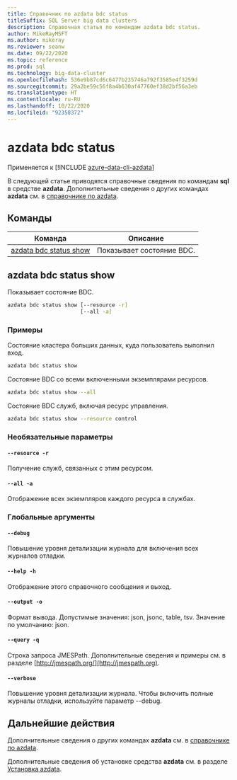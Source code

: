```yaml
---
title: Справочник по azdata bdc status
titleSuffix: SQL Server big data clusters
description: Справочная статья по командам azdata bdc status.
author: MikeRayMSFT
ms.author: mikeray
ms.reviewer: seanw
ms.date: 09/22/2020
ms.topic: reference
ms.prod: sql
ms.technology: big-data-cluster
ms.openlocfilehash: 536e9b87cd6c6477b235746a792f3585e4f3259d
ms.sourcegitcommit: 29a2be59c56f8a4b630af47760ef38d2bf56a3eb
ms.translationtype: HT
ms.contentlocale: ru-RU
ms.lasthandoff: 10/22/2020
ms.locfileid: "92358372"
---
```

# <a name="azdata-bdc-status"></a>azdata bdc status

Применяется к [!INCLUDE [azure-data-cli-azdata](../../includes/azure-data-cli-azdata.md)]

В следующей статье приводятся справочные сведения по командам **sql** в средстве **azdata**. Дополнительные сведения о других командах **azdata** см. в [справочнике по azdata](reference-azdata.md).

## <a name="commands"></a>Команды

|Команда|Описание|
| --- | --- |
[azdata bdc status show](#azdata-bdc-status-show) | Показывает состояние BDC.
## <a name="azdata-bdc-status-show"></a>azdata bdc status show
Показывает состояние BDC.
```bash
azdata bdc status show [--resource -r] 
                       [--all -a]
```
### <a name="examples"></a>Примеры
Состояние кластера больших данных, куда пользователь выполнил вход.
```bash
azdata bdc status show
```
Состояние BDC со всеми включенными экземплярами ресурсов.
```bash
azdata bdc status show --all
```
Состояние BDC служб, включая ресурс управления.
```bash
azdata bdc status show --resource control
```
### <a name="optional-parameters"></a>Необязательные параметры
#### `--resource -r`
Получение служб, связанных с этим ресурсом.
#### `--all -a`
Отображение всех экземпляров каждого ресурса в службах.
### <a name="global-arguments"></a>Глобальные аргументы
#### `--debug`
Повышение уровня детализации журнала для включения всех журналов отладки.
#### `--help -h`
Отображение этого справочного сообщения и выход.
#### `--output -o`
Формат вывода.  Допустимые значения: json, jsonc, table, tsv.  Значение по умолчанию: json.
#### `--query -q`
Строка запроса JMESPath. Дополнительные сведения и примеры см. в разделе [http://jmespath.org/](http://jmespath.org).
#### `--verbose`
Повышение уровня детализации журнала. Чтобы включить полные журналы отладки, используйте параметр --debug.

## <a name="next-steps"></a>Дальнейшие действия

Дополнительные сведения о других командах **azdata** см. в [справочнике по azdata](reference-azdata.md). 

Дополнительные сведения об установке средства **azdata** см. в разделе [Установка azdata](..\install\deploy-install-azdata.md).


